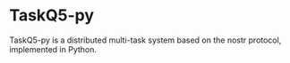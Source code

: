 # TaskQ5-py
TaskQ5-py is a distributed multi-task system based on the nostr protocol, implemented in Python.
